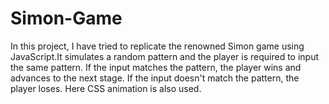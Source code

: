 # Simon-Game
In this project, I have tried to replicate the renowned Simon game using JavaScript.It simulates a random pattern and the player is required to input the same pattern. If the input matches the pattern, the player wins and advances to the next stage. If the input doesn't match the pattern, the player loses. Here CSS animation is also used.
